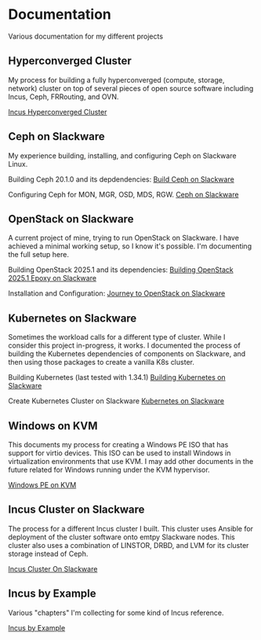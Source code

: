 # Documentation

Various documentation for my different projects

## Hyperconverged Cluster

My process for building a fully hyperconverged (compute, storage, network) cluster on top of several pieces of open source software including Incus, Ceph, FRRouting, and OVN.

[Incus Hyperconverged Cluster](https://github.com/scottr131/docs/blob/main/hyperconverged-cluster/incus-hyperconverged-cluster.md)

## Ceph on Slackware

My experience building, installing, and configuring Ceph on Slackware Linux.

Building Ceph 20.1.0 and its depdendencies:
[Build Ceph on Slackware](https://github.com/scottr131/docs/blob/main/ceph-on-slackware/build-ceph-on-slackware.md)

Configuring Ceph for MON, MGR, OSD, MDS, RGW.
[Ceph on Slackware](https://github.com/scottr131/docs/blob/main/ceph-on-slackware/ceph-on-slackware.md)

## OpenStack on Slackware

A current project of mine, trying to run OpenStack on Slackware.  I have achieved a minimal working setup, so I know it's possible.  I'm documenting the full setup here.

Building OpenStack 2025.1 and its dependencies:
[Building OpenStack 2025.1 Epoxy on Slackware](https://github.com/scottr131/docs/blob/main/openstack-on-slackware/building-openstack-on-slackware.md)

Installation and Configuration:
[Journey to OpenStack on Slackware](https://github.com/scottr131/docs/blob/main/openstack-on-slackware/journey-to-openstack-on-slackware.md)

## Kubernetes on Slackware

Sometimes the workload calls for a different type of cluster.  While I consider this project in-progress, it works.  I documented the process of building the Kubernetes dependencies of components on Slackware, and then using those packages to create a vanilla K8s cluster.

Building Kubernetes (last tested with 1.34.1)
[Building Kubernetes on Slackware](https://github.com/scottr131/docs/blob/main/kubernetes-on-slackware/building-kubernetes-on-slackware.md)

Create Kubernetes Cluster on Slackware
[Kubernetes on Slackware](https://github.com/scottr131/docs/blob/main/kubernetes-on-slackware/kubernetes-on-slackware.md)

## Windows on KVM

This documents my process for creating a Windows PE ISO that has support for virtio devices.  This ISO can be used to install Windows in virtualization environments that use KVM.  I may add other documents in the future related for Windows running under the KVM hypervisor.

[Windows PE on KVM](https://github.com/scottr131/docs/blob/main/windows-on-kvm/winpe-for-kvm.md)

## Incus Cluster on Slackware

The process for a different Incus cluster I built.  This cluster uses Ansible for deployment of the cluster software onto emtpy Slackware nodes.  This cluster also uses a combination of LINSTOR, DRBD, and LVM for its cluster storage instead of Ceph.

[Incus Cluster On Slackware](https://github.com/scottr131/docs/blob/main/incus-on-slackware/incus-cluster-on-slackware.md)

## Incus by Example

Various "chapters" I'm collecting for some kind of Incus reference. 

[Incus by Example](https://github.com/scottr131/docs/tree/main/incus-by-example)
